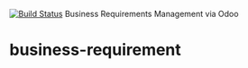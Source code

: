 [![Build Status](https://travis-ci.org/OCA/business-requirement.svg?branch=9.0)](https://travis-ci.org/OCA/business-requirement)
Business Requirements Management via Odoo

# business-requirement

